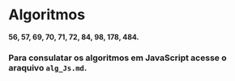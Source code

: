 # Algoritmos
**56, 57, 69, 70, 71, 72, 84, 98, 178, 484.**

### Para consulatar os algoritmos em JavaScript acesse o araquivo `alg_Js.md`.
